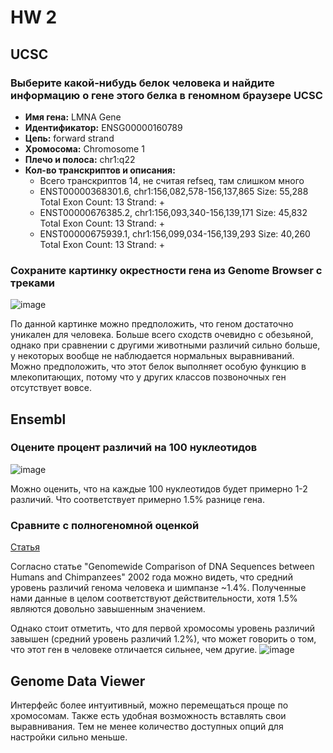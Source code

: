 # HW 2



## UCSC

### **Выберите какой-нибудь белок человека и найдите информацию о гене этого белка в геномном браузере UCSC**

- **Имя гена:** LMNA Gene
- **Идентификатор:** ENSG00000160789
- **Цепь:** forward strand
- **Хромосома:** Chromosome 1
- **Плечо и полоса:** chr1:q22
- **Кол-во транскриптов и описания:**
    - Всего транскриптов 14, не считая refseq, там слишком много
    - ENST00000368301.6, chr1:156,082,578-156,137,865 Size: 55,288 Total Exon Count: 13 Strand: +
    - ENST00000676385.2, chr1:156,093,340-156,139,171 Size: 45,832 Total Exon Count: 13 Strand: +
    - ENST00000675939.1, chr1:156,099,034-156,139,293 Size: 40,260 Total Exon Count: 13 Strand: +


### Сохраните картинку окрестности гена из Genome Browser c треками

![image](https://github.com/dRabbit-ab/hw2-bioinf/assets/79662580/15f60091-a19a-4375-baf3-dcc2c779751b)

По данной картинке можно предположить, что геном достаточно уникален для человека. Больше всего сходств очевидно с обезьяной, однако при сравнении с другими животными различий сильно больше, у некоторых вообще не наблюдается нормальных выравниваний. Можно предположить, что этот белок выполняет особую функцию в млекопитающих, потому что у других классов позвоночных ген отсутствует вовсе.



## Ensembl

### Оцените процент различий на 100 нуклеотидов

![image](https://github.com/dRabbit-ab/hw2-bioinf/assets/79662580/c18e5624-adb1-4b4c-883a-1b7f60506c1f)

Можно оценить, что на каждые 100 нуклеотидов будет примерно 1-2 различий. Что соответствует примерно 1.5% разнице гена.

### Сравните с полногеномной оценкой

[Статья](https://www.ncbi.nlm.nih.gov/pmc/articles/PMC379137/#:~:text=per%20human%20chromosome-,In,is%20restricted%20to%20sequences%20located%20in%20introns%20and%20in%20intergenic%20regions.,-Figure%202)

Согласно статье "Genomewide Comparison of DNA Sequences between Humans and Chimpanzees" 2002 года можно видеть, что средний уровень различий генома человека и шимпанзе ~1.4%. Полученные нами данные в целом соответствуют действительности, хотя 1.5% являются довольно завышенным значением.

Однако стоит отметить, что для первой хромосомы уровень различий завышен (средний уровень различий 1.2%), что может говорить о том, что этот ген в человеке отличается сильнее, чем другие.
![image](https://github.com/dRabbit-ab/hw2-bioinf/assets/79662580/052c5fa6-91bd-4986-abea-abd20d6a5b33)



## Genome Data Viewer

Интерфейс более интуитивный, можно перемещаться проще по хромосомам. Также есть удобная возможность вставлять свои выравнивания. Тем не менее количество доступных опций для настройки сильно меньше.
